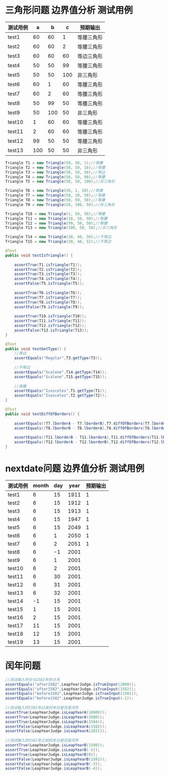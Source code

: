 # 三角形问题 边界值分析 测试用例

测试用例|a|b|c|预期输出
--|--|--|--|--
test1|60|60|1|等腰三角形
test2|60|60|2|等腰三角形
test3|60|60|60|等边三角形
test4|50|50|99|等腰三角形
test5|50|50|100|非三角形
test6|60|1|60|等腰三角形
test7|60|2|60|等腰三角形
test8|50|99|50|等腰三角形
test9|50|100|50|非三角形
test10|1|60|60|等腰三角形
test11|2|60|60|等腰三角形
test12|99|50|50|等腰三角形
test13|100|50|50|非三角形

```java
Triangle T1 = new Triangle(50, 50, 1);//等腰
Triangle T2 = new Triangle(50, 50, 10);//等腰
Triangle T3 = new Triangle(50, 50, 50);//等边
Triangle T4 = new Triangle(50, 50, 99);//等腰
Triangle T5 = new Triangle(50, 50, 100);//非三角形

Triangle T6 = new Triangle(50, 1, 50);//等腰
Triangle T7 = new Triangle(50, 10, 50);//等腰
Triangle T8 = new Triangle(50, 99, 50);//等腰
Triangle T9 = new Triangle(50, 100, 50);//非三角形

Triangle T10 = new Triangle(1, 50, 50);//等腰
Triangle T11 = new Triangle(10, 50, 50);//等腰
Triangle T12 = new Triangle(99, 50, 50);//等腰
Triangle T13 = new Triangle(100, 50, 50);//非三角形

Triangle T14 = new Triangle(30, 40, 50);//不等边
Triangle T15 = new Triangle(20, 48, 52);//不等边

@Test
public void testIsTriangle() {
	
	assertTrue(T1.isTriangle(T1));
	assertTrue(T2.isTriangle(T2));
	assertTrue(T3.isTriangle(T3));
	assertTrue(T4.isTriangle(T4));
	assertFalse(T5.isTriangle(T5));
	
	assertTrue(T6.isTriangle(T6));
	assertTrue(T7.isTriangle(T7));
	assertTrue(T8.isTriangle(T8));
	assertFalse(T9.isTriangle(T9));
	
	assertTrue(T10.isTriangle(T10));
	assertTrue(T11.isTriangle(T11));
	assertTrue(T12.isTriangle(T12));
	assertFalse(T13.isTriangle(T13));
}

@Test
public void testGetType() {
	//等边
	assertEquals("Regular",T3.getType(T3));
	
	//不等边
	assertEquals("Scalene",T14.getType(T14));
	assertEquals("Scalene",T15.getType(T15));
	
	//等腰
	assertEquals("Isosceles",T1.getType(T1));
	assertEquals("Isosceles",T2.getType(T2));
}

@Test
public void testDiffOfBorders() {
	
	assertEquals((T7.lborderA - T7.lborderB),T7.diffOfBorders(T7.lborderA,T7.lborderB));
	assertEquals((T8.lborderB - T8.lborderA),T8.diffOfBorders(T8.lborderA,T8.lborderB));
	
	assertEquals((T11.lborderB - T11.lborderA),T11.diffOfBorders(T11.lborderA,T11.lborderB));
	assertEquals((T12.lborderA - T12.lborderB),T12.diffOfBorders(T12.lborderA,T12.lborderB));
}
```

# nextdate问题 边界值分析 测试用例

测试用例|month|day|year|预期输出
--|--|--|--|--
test1|6|15|1911|1
test2|6|15|1912|1
test3|6|15|1913|1
test4|6|15|1947|1
test5|6|15|2049|1
test6|6|1|2050|1
test7|6|2|2051|1
test8|6|-1|2001|
test9|6|1|2001|
test10|6|2|2001|
test11|6|30|2001|
test12|6|31|2001|
test13|6|32|2001|
test14|-1|15|2001|
test15|1|15|2001|
test16|2|15|2001|
test17|11|15|2001|
test18|12|15|2001|
test19|13|15|2001|

# 闰年问题

```java
//测试输入年份与1582年的关系
assertEquals("after1582",LeapYearJudge.isTrueInput(2000));
assertEquals("after1582",LeapYearJudge.isTrueInput(1582));
assertEquals("before1582",LeapYearJudge.isTrueInput(1581));
assertEquals("before1582",LeapYearJudge.isTrueInput(-1));
		
//测试输入的1582年以来的年分是否是闰年
assertTrue(LeapYearJudge.isLeapYearA(10000));
assertTrue(LeapYearJudge.isLeapYearA(2000));
assertTrue(LeapYearJudge.isLeapYearA(1584));
assertFalse(LeapYearJudge.isLeapYearA(1582));
assertFalse(LeapYearJudge.isLeapYearA(2021));
		
//测试输入的1582年之前的年分是否是闰年
assertTrue(LeapYearJudge.isLeapYearB(1580));
assertTrue(LeapYearJudge.isLeapYearB(-5));
assertTrue(LeapYearJudge.isLeapYearB(0));
assertFalse(LeapYearJudge.isLeapYearB(1581));
assertFalse(LeapYearJudge.isLeapYearB(-3));
assertFalse(LeapYearJudge.isLeapYearB(-4));
```
